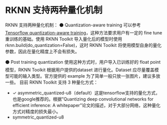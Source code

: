 # RKNN 支持两种量化机制

RKNN 支持两种量化机制：
⚫ Quantization-aware training
可以参考 [Tensorflow quantization-aware training](https://github.com/tensorflow/tensorflow/tree/master/tensorflow/contrib/quantize)，这种方法要求用户有一定的 fine tune 重训练的基础。使用 RKNN Toolkit 导入量化后的模型时使用rknn.build(do_quantization=False)，这时 RKNN Toolkit 将使用模型自身的量化参数，因此在量化精度上不会有损失。

⚫ Post training quantization
使用这种方式时，用户导入已训练好的 float point 模型，RKNN Toolkit 根据用户提供的dataset 进行量化。Dataset 应尽量覆盖模型可能的输入类型。官方提供的 example 为了简单一般只放一张图片，建议多放一些。
目前 RKNN Toolkit 支持 3 种量化方式：
- ✓ asymmetric_quantized-u8（default）这是tensorflow支持的量化方式，也是google推荐的。根据”Quantizing deep convolutional networks for efficient inference: A whitepaper”论文的描述，对于大部分网络，这种量化方式对精度的损失最小。
- symmetric_quantized-u8